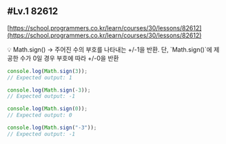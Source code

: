 ## #Lv.1 82612

[https://school.programmers.co.kr/learn/courses/30/lessons/82612](https://school.programmers.co.kr/learn/courses/30/lessons/82612)

<aside>
💡 Math.sign() → 주어진 수의 부호를 나타내는 +/-1을 반환. 단, `Math.sign()`에 제공한 수가 0일 경우 부호에 따라 +/-0을 반환

</aside>

```jsx
console.log(Math.sign(3));
// Expected output: 1

console.log(Math.sign(-3));
// Expected output: -1

console.log(Math.sign(0));
// Expected output: 0

console.log(Math.sign("-3"));
// Expected output: -1
```
